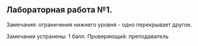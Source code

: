 ## Лабораторная работа №1.

Замечания: ограничения нижнего уровня - одно перекрывает другое.

Замечания устранены: 1 балл.
Проверяющий: преподаватель
